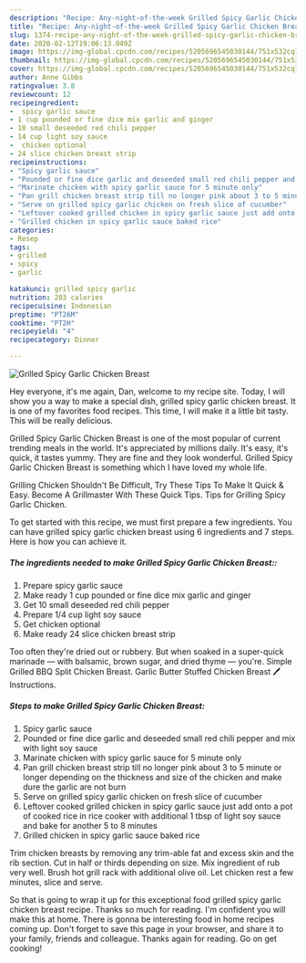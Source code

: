 ```yaml
---
description: "Recipe: Any-night-of-the-week Grilled Spicy Garlic Chicken Breast"
title: "Recipe: Any-night-of-the-week Grilled Spicy Garlic Chicken Breast"
slug: 1374-recipe-any-night-of-the-week-grilled-spicy-garlic-chicken-breast
date: 2020-02-12T19:06:13.049Z
image: https://img-global.cpcdn.com/recipes/5205696545030144/751x532cq70/grilled-spicy-garlic-chicken-breast-recipe-main-photo.jpg
thumbnail: https://img-global.cpcdn.com/recipes/5205696545030144/751x532cq70/grilled-spicy-garlic-chicken-breast-recipe-main-photo.jpg
cover: https://img-global.cpcdn.com/recipes/5205696545030144/751x532cq70/grilled-spicy-garlic-chicken-breast-recipe-main-photo.jpg
author: Anne Gibbs
ratingvalue: 3.8
reviewcount: 12
recipeingredient:
-  spicy garlic sauce
- 1 cup pounded or fine dice mix garlic and ginger
- 10 small deseeded red chili pepper
- 14 cup light soy sauce
-  chicken optional
- 24 slice chicken breast strip
recipeinstructions:
- "Spicy garlic sauce"
- "Pounded or fine dice garlic and deseeded small red chili pepper and mix with light soy sauce"
- "Marinate chicken with spicy garlic sauce for 5 minute only"
- "Pan grill chicken breast strip till no longer pink about 3 to 5 minute or longer depending on the thickness and size of the chicken and make dure the garlic are not burn"
- "Serve on grilled spicy garlic chicken on fresh slice of cucumber"
- "Leftover cooked grilled chicken in spicy garlic sauce just add onto a pot of cooked rice in rice cooker with additional 1 tbsp of light soy sauce and bake for another 5 to 8 minutes"
- "Grilled chicken in spicy garlic sauce baked rice"
categories:
- Resep
tags:
- grilled
- spicy
- garlic

katakunci: grilled spicy garlic
nutrition: 203 calories
recipecuisine: Indonesian
preptime: "PT26M"
cooktime: "PT2H"
recipeyield: "4"
recipecategory: Dinner

---
```



![Grilled Spicy Garlic Chicken Breast](https://img-global.cpcdn.com/recipes/5205696545030144/751x532cq70/grilled-spicy-garlic-chicken-breast-recipe-main-photo.jpg)

Hey everyone, it's me again, Dan, welcome to my recipe site. Today, I will show you a way to make a special dish, grilled spicy garlic chicken breast. It is one of my favorites food recipes. This time, I will make it a little bit tasty. This will be really delicious.

Grilled Spicy Garlic Chicken Breast is one of the most popular of current trending meals in the world. It's appreciated by millions daily. It's easy, it's quick, it tastes yummy. They are fine and they look wonderful. Grilled Spicy Garlic Chicken Breast is something which I have loved my whole life.

Grilling Chicken Shouldn&#39;t Be Difficult, Try These Tips To Make It Quick &amp; Easy. Become A Grillmaster With These Quick Tips. Tips for Grilling Spicy Garlic Chicken.


To get started with this recipe, we must first prepare a few ingredients. You can have grilled spicy garlic chicken breast using 6 ingredients and 7 steps. Here is how you can achieve it.

##### The ingredients needed to make Grilled Spicy Garlic Chicken Breast::

1. Prepare  spicy garlic sauce
1. Make ready 1 cup pounded or fine dice mix garlic and ginger
1. Get 10 small deseeded red chili pepper
1. Prepare 1/4 cup light soy sauce
1. Get  chicken optional
1. Make ready 24 slice chicken breast strip


Too often they&#39;re dried out or rubbery. But when soaked in a super-quick marinade — with balsamic, brown sugar, and dried thyme — you&#39;re. Simple Grilled BBQ Split Chicken Breast. Garlic Butter Stuffed Chicken Breast 🖊️Instructions. 

##### Steps to make Grilled Spicy Garlic Chicken Breast:

1. Spicy garlic sauce
1. Pounded or fine dice garlic and deseeded small red chili pepper and mix with light soy sauce
1. Marinate chicken with spicy garlic sauce for 5 minute only
1. Pan grill chicken breast strip till no longer pink about 3 to 5 minute or longer depending on the thickness and size of the chicken and make dure the garlic are not burn
1. Serve on grilled spicy garlic chicken on fresh slice of cucumber
1. Leftover cooked grilled chicken in spicy garlic sauce just add onto a pot of cooked rice in rice cooker with additional 1 tbsp of light soy sauce and bake for another 5 to 8 minutes
1. Grilled chicken in spicy garlic sauce baked rice


Trim chicken breasts by removing any trim-able fat and excess skin and the rib section. Cut in half or thirds depending on size. Mix ingredient of rub very well. Brush hot grill rack with additional olive oil. Let chicken rest a few minutes, slice and serve. 

So that is going to wrap it up for this exceptional food grilled spicy garlic chicken breast recipe. Thanks so much for reading. I'm confident you will make this at home. There is gonna be interesting food in home recipes coming up. Don't forget to save this page in your browser, and share it to your family, friends and colleague. Thanks again for reading. Go on get cooking!
